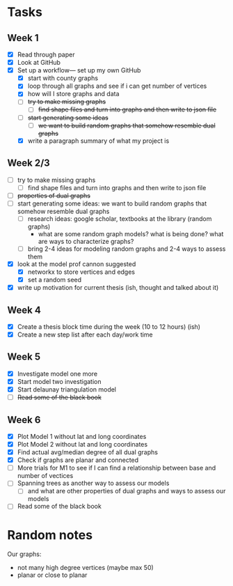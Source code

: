 # Tasks

## Week 1
- [x] Read through paper
- [x] Look at GitHub
- [x] Set up a workflow— set up my own GitHub
    - [x] start with county graphs
    - [x] loop through all graphs and see if i can get number of vertices
    - [x] how will I store graphs and data
    - [ ] ~~try to make missing graphs~~
        - [ ] ~~find shape files and turn into graphs and then write to json file~~
    - [ ] ~~start generating some ideas~~
        - [ ] ~~we want to build random graphs that somehow resemble dual graphs~~
    - [x] write a paragraph summary of what my project is

## Week 2/3
- [ ] try to make missing graphs
    - [ ] find shape files and turn into graphs and then write to json file
- [ ] ~~properties of dual graphs~~
- [ ] start generating some ideas: we want to build random graphs that somehow resemble dual graphs
    - [ ] research ideas: google scholar, textbooks at the library (random graphs)
        - what are some random graph models? what is being done? what are ways to characterize graphs?
    - [ ] bring 2-4 ideas for modeling random graphs and 2-4 ways to assess them
- [x] look at the model prof cannon suggested
    - [x] networkx to store vertices and edges
    - [x] set a random seed
- [x] write up motivation for current thesis (ish, thought and talked about it)

## Week 4
- [x] Create a thesis block time during the week (10 to 12 hours) (ish)
- [x] Create a new step list after each day/work time

## Week 5
- [x] Investigate model one more
- [x] Start model two investigation
- [x] Start delaunay triangulation model
- [ ] ~~Read some of the black book~~

## Week 6
- [x] Plot Model 1 without lat and long coordinates
- [x] Plot Model 2 without lat and long coordinates
- [x] Find actual avg/median degree of all dual graphs
- [x] Check if graphs are planar and connected
- [ ] More trials for M1 to see if I can find a relationship between base and number of vectices
- [ ] Spanning trees as another way to assess our models
    - [ ] and what are other properties of dual graphs and ways to assess our models
- [ ] Read some of the black book

# Random notes
Our graphs:
- not many high degree vertices (maybe max 50)
- planar or close to planar




